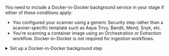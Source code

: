 You need to include a Docker-in-Docker background service in your stage if either of these conditions apply:
* You configured your scanner using a generic Security step rather than a scanner-specific template such as Aqua Trivy, Bandit, Mend, Snyk, etc. 
* You’re scanning a container image using an Orchestration or Extraction workflow. Docker-in-Docker is not required for ingestion workflows.

<details><summary>Set up a Docker-in-Docker background step</summary>

1. Go to the stage where you want to run the scan.

2. In **Overview**, add the shared path `/var/run`.

2. In **Execution**, do the following:

    1. Click **Add Step** and then choose **Background**.
    2. Configure the Background step as follows:
       1. Dependency Name = `dind`
       2. Container Registry = The Docker connector to download the DinD image. If you don't have one defined, go to [Docker connector settings reference](/docs/platform/Connectors/Cloud-providers/ref-cloud-providers/docker-registry-connector-settings-reference).
       3. Image = `docker:dind`
       4. Under **Optional Configuration**, select the **Privileged** checkbox.

```mdx-code-block
import set_up_harness_25 from '/docs/security-testing-orchestration/onboard-sto/static/set-up-harness-for-sto-25.png'
```

```mdx-code-block
<img src={set_up_harness_25} alt="Configure the background step" height="50%" width="50%" />
```

</details>